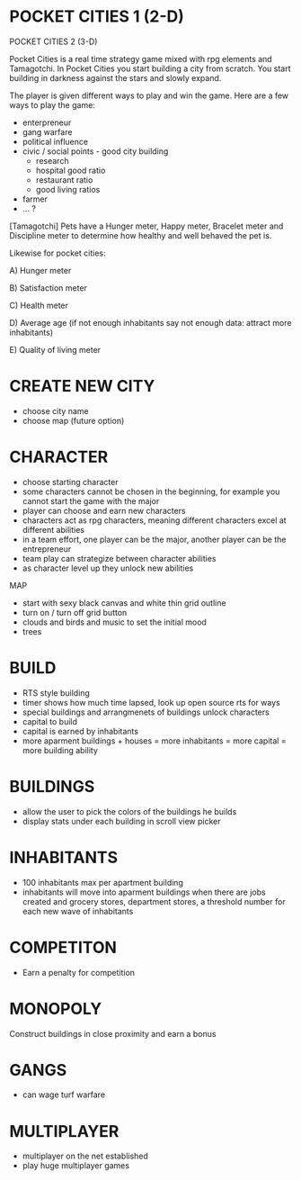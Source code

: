 <H1> POCKET CITIES 1 (2-D) </H1>

POCKET CITIES 2 (3-D)


Pocket Cities is a real time strategy game mixed with rpg elements and Tamagotchi. In Pocket Cities you start building a city from scratch.
You start building in darkness against the stars and slowly expand. 

The player is given different ways to play and win the game. Here are a few ways to play the game: 

- enterpreneur
- gang warfare
- political influence
- civic / social points - good city building
  - research
  - hospital good ratio 
  - restaurant ratio
  - good living ratios 
- farmer
- ... ? 

[Tamagotchi] Pets have a Hunger meter, Happy meter, Bracelet meter and Discipline meter to determine how healthy and well behaved the pet is.

Likewise for pocket cities: 

A) Hunger meter

B) Satisfaction meter

C) Health meter

D) Average age (if not enough inhabitants say not enough data: attract more inhabitants)

E) Quality of living meter

<H1>CREATE NEW CITY</H1> 

- choose city name
- choose map (future option)


<H1>CHARACTER</H1>

- choose starting character
- some characters cannot be chosen in the beginning, for example you cannot start the game with the major 
- player can choose and earn new characters
- characters act as rpg characters, meaning different characters excel at different abilities 
- in a team effort, one player can be the major, another player can be the entrepreneur
- team play can strategize between character abilities 
- as character level up they unlock new abilities 

MAP

- start with sexy black canvas and white thin grid outline
- turn on / turn off grid button
- clouds and birds and music to set the initial mood
- trees 

<H1>BUILD</H1>

- RTS style building
- timer shows how much time lapsed, look up open source rts for ways 
- special buildings and arrangmenets of buildings unlock characters
- capital to build
- capital is earned by inhabitants
- more aparment buildings + houses = more inhabitants = more capital = more building ability 

<H1>BUILDINGS</H1>

- allow the user to pick the colors of the buildings he builds
- display stats under each building in scroll view picker


<H1>INHABITANTS</H1>

- 100 inhabitants max per apartment building
- inhabitants will move into aparment buildings when there are jobs created and grocery stores, department stores, a threshold number for each new wave of inhabitants

<H1>COMPETITON</H1>

- Earn a penalty for competition 

<H1>MONOPOLY</H1>

Construct buildings in close proximity and earn a bonus

<H1>GANGS</H1> 

- can wage turf warfare 

<H1>MULTIPLAYER</H1>

- multiplayer on the net established
- play huge multiplayer games 


